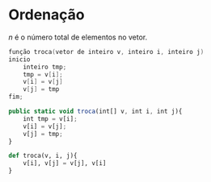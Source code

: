 # Ordenação

$n$ é o número total de elementos no vetor.

```c
função troca(vetor de inteiro v, inteiro i, inteiro j)
inicio
    inteiro tmp;
    tmp = v[i];
    v[i] = v[j]
    v[j] = tmp
fim;
```

```javascript
public static void troca(int[] v, int i, int j){
    int tmp = v[i];
    v[i] = v[j];
    v[j] = tmp;
}
```


```python
def troca(v, i, j){
    v[i], v[j] = v[j], v[i]
}
```